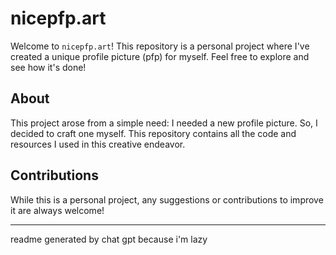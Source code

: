 # nicepfp.art

Welcome to `nicepfp.art`! This repository is a personal project where I've created a unique profile picture (pfp) for myself. Feel free to explore and see how it's done!

## About

This project arose from a simple need: I needed a new profile picture. So, I decided to craft one myself. This repository contains all the code and resources I used in this creative endeavor.

## Contributions

While this is a personal project, any suggestions or contributions to improve it are always welcome!

---

readme generated by chat gpt because i'm lazy
